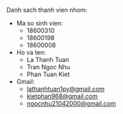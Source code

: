 Danh sach thanh vien nhom:
 - Ma so sinh vien:
	+ 18600310
	+ 18600198
	+ 18600008
 - Ho va ten:
	+ La Thanh Tuan
	+ Tran Ngoc Nhu
	+ Phan Tuan Kiet
 - Gmail:
	+ lathanhtuan1py@gmail.com
	+ kietphan968@gmail.com
	+ ngocnhu21042000@gmail.com